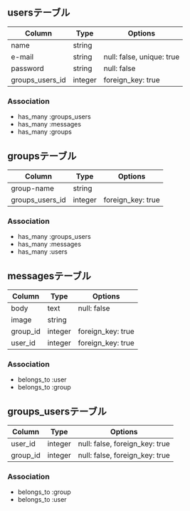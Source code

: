 ## usersテーブル

|Column|Type|Options|
|------|----|-------|
|name|string|
|e-mail|string|null: false, unique: true|
|password|string|null: false|
|groups_users_id|integer|foreign_key: true|

### Association
- has_many :groups_users
- has_many :messages
- has_many :groups


## groupsテーブル

|Column|Type|Options|
|------|----|-------|
|group-name|string|
|groups_users_id|integer|foreign_key: true|

### Association
- has_many :groups_users
- has_many :messages
- has_many :users


## messagesテーブル

|Column|Type|Options|
|------|----|-------|
|body|text|null: false|
|image|string|
|group_id|integer|foreign_key: true|
|user_id|integer|foreign_key: true|

### Association
- belongs_to :user
- belongs_to :group


## groups_usersテーブル

|Column|Type|Options|
|------|----|-------|
|user_id|integer|null: false, foreign_key: true|
|group_id|integer|null: false, foreign_key: true|

### Association
- belongs_to :group
- belongs_to :user